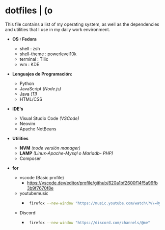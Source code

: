 # dotfiles | (o

This file contains a list of my operating system, as well as the dependencies and utilities that I use in my daily work environment.

- **OS            : Fedora**
  - shell : zsh
  - shell-theme : powerlevel10k
  - terminal : Tilix
  - wm : KDE


- **Lenguajes de Programación:**
  - Python
  - JavaScript *(Node.js)*
  - Java *(11)*
  - HTML/CSS

- **IDE's**
  - Visual Studio Code *(VSCode)*
  - Neovim
  - Apache NetBeans

- **Utilities**
  - **NVM** *(node versión manager)*
  - **LAMP** *(Linux-Apache-Mysql o Mariadb- PHP)*
  - Composer

- **for**
  - vscode (Basic profile)
    - https://vscode.dev/editor/profile/github/620a1bf2600f14f5a99fb3b9f7670f8e 
  - youtubemusic
    -  ```sh
        firefox --new-window "https://music.youtube.com/watch\?v\=Ryzp8fiX2WY\&list\=PLYU5nGWjFh2NrX_jByFNzakuztnU8mdVg"
       ```
  - Discord
    -  ```sh
        firefox --new-window "https://discord.com/channels/@me"
       ```
